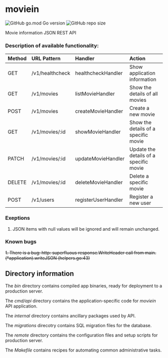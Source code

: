 # moviein

![GitHub go.mod Go version](https://img.shields.io/github/go-mod/go-version/twofold-one/moviein?color=lightblue&style=for-the-badge&logo=go) ![GitHub repo size](https://img.shields.io/github/repo-size/twofold-one/moviein?color=lightblue&style=for-the-badge)

Movie information JSON REST API

### Description of available functionality:

| Method | URL Pattern     | Handler             | Action                                 |
| :----- | :-------------- | :------------------ | :------------------------------------- |
| GET    | /v1/healthcheck | healthcheckHandler  | Show application information           |
| GET    | /v1/movies      | listMovieHandler    | Show the details of all movies         |
| POST   | /v1/movies      | createMovieHandler  | Create a new movie                     |
| GET    | /v1/movies/:id  | showMovieHandler    | Show the details of a specific movie   |
| PATCH  | /v1/movies/:id  | updateMovieHandler  | Update the details of a specific movie |
| DELETE | /v1/movies/:id  | deleteMovieHandler  | Delete a specific movie                |
| POST   | /v1/users       | registerUserHandler | Register a new user                    |

### Exeptions

1. JSON items with null values will be ignored and will remain unchanged.

### Known bugs

~~1. There is a bug: http: superfluous response.WriteHeader call from main.(\*application).writeJSON (helpers.go:43)~~

## Directory information

The _bin_ directory contains compiled app binaries, ready for deployment to a production server.

The _cmd/api_ directory contains the application-specific code for _moviein_ API application.

The _internal_ directory contains ancillary packages used by API.

The _migrations_ direcotry contains SQL migration files for the database.

The _remote_ directory contains the configuration files and setup scripts for production server.

The _Makefile_ contains recipes for automating common administrative tasks.
